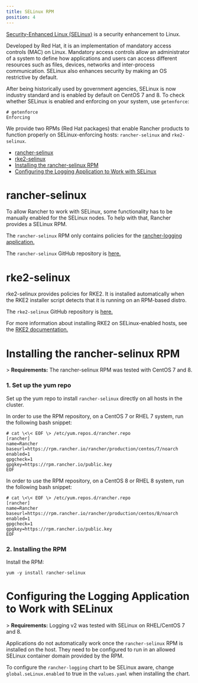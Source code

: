 ```yaml
---
title: SELinux RPM
position: 4
---
```


[Security-Enhanced Linux (SELinux)](https://en.wikipedia.org/wiki/Security-Enhanced_Linux) is a security enhancement to Linux.

Developed by Red Hat, it is an implementation of mandatory access controls (MAC) on Linux. Mandatory access controls allow an administrator of a system to define how applications and users can access different resources such as files, devices, networks and inter-process communication. SELinux also enhances security by making an OS restrictive by default. 

After being historically used by government agencies, SELinux is now industry standard and is enabled by default on CentOS 7 and 8. To check whether SELinux is enabled and enforcing on your system, use `getenforce`:

```
# getenforce
Enforcing
```

We provide two RPMs (Red Hat packages) that enable Rancher products to function properly on SELinux-enforcing hosts: `rancher-selinux` and `rke2-selinux`.

- [rancher-selinux](#rancher-selinux)
- [rke2-selinux](#rke2-selinux)
- [Installing the rancher-selinux RPM](#installing-the-rancher-selinux-rpm)
- [Configuring the Logging Application to Work with SELinux](#configuring-the-logging-application-to-work-with-selinux)

# rancher-selinux

To allow Rancher to work with SELinux, some functionality has to be manually enabled for the SELinux nodes. To help with that, Rancher provides a SELinux RPM. 

The `rancher-selinux` RPM only contains policies for the [rancher-logging application.](https://github.com/rancher/charts/tree/dev-v2.5/charts/rancher-logging)

The `rancher-selinux` GitHub repository is [here.](https://github.com/rancher/rancher-selinux)

# rke2-selinux

rke2-selinux provides policies for RKE2. It is installed automatically when the RKE2 installer script detects that it is running on an RPM-based distro.

The `rke2-selinux` GitHub repository is [here.](https://github.com/rancher/rke2-selinux)

For more information about installing RKE2 on SELinux-enabled hosts, see the [RKE2 documentation.](https://docs.rke2.io/install/methods/#rpm)

# Installing the rancher-selinux RPM

\> **Requirements:** The rancher-selinux RPM was tested with CentOS 7 and 8.

### 1. Set up the yum repo

Set up the yum repo to install `rancher-selinux` directly on all hosts in the cluster.

In order to use the RPM repository, on a CentOS 7 or RHEL 7 system, run the following bash snippet:

```
# cat \<\< EOF \> /etc/yum.repos.d/rancher.repo 
[rancher] 
name=Rancher 
baseurl=https://rpm.rancher.io/rancher/production/centos/7/noarch
enabled=1 
gpgcheck=1 
gpgkey=https://rpm.rancher.io/public.key 
EOF
```

In order to use the RPM repository, on a CentOS 8 or RHEL 8 system, run the following bash snippet:

```
# cat \<\< EOF \> /etc/yum.repos.d/rancher.repo 
[rancher] 
name=Rancher 
baseurl=https://rpm.rancher.io/rancher/production/centos/8/noarch
enabled=1 
gpgcheck=1 
gpgkey=https://rpm.rancher.io/public.key 
EOF
```
### 2. Installing the RPM

Install the RPM:

```
yum -y install rancher-selinux
```

# Configuring the Logging Application to Work with SELinux

\> **Requirements:** Logging v2 was tested with SELinux on RHEL/CentOS 7 and 8.

Applications do not automatically work once the `rancher-selinux` RPM is installed on the host. They need to be configured to run in an allowed SELinux container domain provided by the RPM. 

To configure the `rancher-logging` chart to be SELinux aware, change `global.seLinux.enabled` to true in the `values.yaml` when installing the chart.
